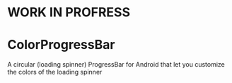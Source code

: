 WORK IN PROFRESS
================


ColorProgressBar
================

A circular (loading spinner) ProgressBar for Android that let you customize the colors of the loading spinner

